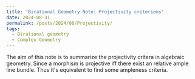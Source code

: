 ```yaml
---
title: 'Birational Geometry Note: Projectivity criterions'
date: 2024-08-31
permalink: /posts/2024/08/Projectivity/
tags:
  - Birational geometry
  - Complex Geometry
---
```


The aim of this note is to summarize the projectivity critera in algebraic geometry. Since a morphism is projective iff there exist an relative ample line bundle. Thus it's equivalent to find some ampleness criteria.
